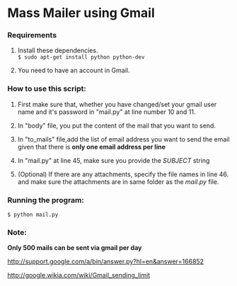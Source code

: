 Mass Mailer using Gmail
=====


### Requirements
1. Install these dependencies.<br>
  `$ sudo apt-get install python python-dev`
  
2. You need to have an account in Gmail.

### How to use this script:
1. First make sure that, whether you have changed/set your gmail user name and it's password in "mail.py" at line number 10 and 11.

2. In "body" file, you put the content of the mail that you want to send.

3. In "to_mails" file,add the list of email address you want to send the email given that there is **only one email address per line**

4. In "mail.py"  at line 45, make sure you provide the *SUBJECT* string

5. (Optional) If there are any attachments, specify the file names in line 46. and make sure the attachments are in same folder as the *mail.py* file.


### Running the program:
`$ python mail.py`


### Note: 
**Only 500 mails can be sent via gmail per day**

http://support.google.com/a/bin/answer.py?hl=en&answer=166852

http://google.wikia.com/wiki/Gmail_sending_limit
